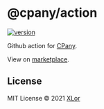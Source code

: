 # @cpany/action

[![version](https://img.shields.io/npm/v/@cpany/action?color=rgb%2850%2C203%2C86%29&label=cpany)](https://www.npmjs.com/package/@cpany/action)

Github action for [CPany](https://github.com/yjl9903/CPany).

View on [marketplace](https://github.com/marketplace/actions/fetch-cpany).

## License

MIT License © 2021 [XLor](https://github.com/yjl9903)

